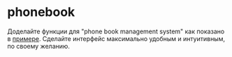 # phonebook

Доделайте функции для "phone book management system" как показано в [примере](./pbms.cpp). Сделайте интерфейс максимально удобным и интуитивным, по своему желанию.


